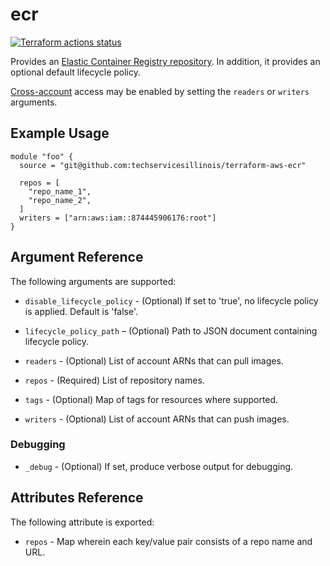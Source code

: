 # ecr

[![Terraform actions status](https://github.com/techservicesillinois/terraform-aws-ecr/workflows/terraform/badge.svg)](https://github.com/techservicesillinois/terraform-aws-ecr/actions)

Provides an [Elastic Container Registry repository](https://docs.aws.amazon.com/AmazonECR/latest/userguide/ECR_GetStarted.html). In addition, it provides an optional default lifecycle
policy.

[Cross-account](https://aws.amazon.com/premiumsupport/knowledge-center/secondary-account-access-ecr/)
access may be enabled by setting the `readers` or `writers` arguments.

Example Usage
-----------------

```hcl
module "foo" {
  source = "git@github.com:techservicesillinois/terraform-aws-ecr"

  repos = [
    "repo_name_1",
    "repo_name_2",
  ]
  writers = ["arn:aws:iam::874445906176:root"]
}
```

Argument Reference
-----------------

The following arguments are supported:

* `disable_lifecycle_policy` - (Optional) If set to 'true', no lifecycle policy is applied. Default is 'false'.

* `lifecycle_policy_path` – (Optional) Path to JSON document containing lifecycle policy.

* `readers` - (Optional) List of account ARNs that can pull images.

* `repos` - (Required) List of repository names.

* `tags` - (Optional) Map of tags for resources where supported.

* `writers` - (Optional) List of account ARNs that can push images.

### Debugging

* `_debug` - (Optional) If set, produce verbose output for debugging.

Attributes Reference
--------------------

The following attribute is exported:

* `repos` - Map wherein each key/value pair consists of a repo name and URL.

